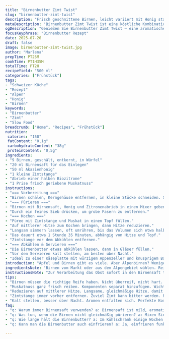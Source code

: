 ```yaml
---
title: "Birnenbutter Zimt Twist"
slug: "birnenbutter-zimt-twist"
description: "Frisch geschnittene Birnen, leicht variiert mit Honig statt Zucker, sowie abgeriebene Zitronenschale für mehr Frische. Zimtstange bleibt, aber ergänzt durch eine kleine Prise Muskatnuss. Birchensaft ersetzt Zitronensaft zum Einlegen der Stücke und verhindert Oxidation. Langsames Reduzieren auf mittlerer Hitze, bis die Masse dickflüssig ist. Daraus entsteht ein Butteraufstrich, der gut zu knusprigem Appenzeller und hausgemachten Nusscrackern passt."
metaDescription: "Birnenbutter Zimt Twist ist eine köstliche Kombination aus Birnen, Honig und Gewürzen. Ideal für Käseplatten und als Brotaufstrich."
ogDescription: "Genießen Sie Birnenbutter Zimt Twist – eine aromatische Mischung aus Birnen und Gewürzen, perfekt für Käse und feine Cracker."
focusKeyphrase: "Birnenbutter Rezept"
date: 2025-07-20
draft: false
image: birnenbutter-zimt-twist.jpg
author: "Marlena"
prepTime: PT25M
cookTime: PT1H35M
totalTime: PT2H
recipeYield: "500 ml"
categories: ["Frühstück"]
tags:
- "Schweizer Küche"
- "Rezept"
- "Alpen"
- "Honig"
- "Birnen"
keywords:
- "Birnenbutter"
- "Zimt"
- "Slow Food"
breadcrumb: ["Home", "Recipes", "Frühstück"]
nutrition: 
 calories: "150"
 fatContent: "0,1g"
 carbohydrateContent: "38g"
 proteinContent: "0,5g"
ingredients:
- "9 Birnen, geschält, entkernt, in Würfel"
- "20 ml Birnensaft für das Einlegen"
- "50 ml Akazienhonig"
- "1 kleine Zimtstange"
- "Abrieb einer halben Biozitrone"
- "1 Prise frisch geriebene Muskatnuss"
instructions:
- "=== Vorbereitung ==="
- "Birnen schälen, Kerngehäuse entfernen, in kleine Stücke schneiden. Sofort in eine Schüssel mit Birnensaft geben, damit keine dunklen Stellen entstehen."
- "=== Pürieren ==="
- "Birnen mit Birnensaft, Honig und Zitronenabrieb in einen Mixer geben. Mixen, bis eine glatte Creme entsteht."
- "Durch ein feines Sieb drücken, um grobe Fasern zu entfernen."
- "=== Kochen ==="
- "Püree mit Zimtstange und Muskat in einen Topf füllen."
- "Auf mittlerer Hitze zum Kochen bringen, dann Hitze reduzieren."
- "Langsam simmern lassen, oft umrühren, bis das Volumen sich etwa halbiert hat."
- "Das dauert etwa 1 Stunde 35 Minuten, abhängig von Hitze und Topf."
- "Zimtstange vor dem Abkühlen entfernen."
- "=== Abkühlen & Servieren ==="
- "Die Birnenbutter etwas abkühlen lassen, dann in Gläser füllen."
- "Vor dem Servieren kalt stellen, am besten über Nacht."
- "Ideal zu einer Käseplatte mit würzigem Appenzeller und knusprigem Bauernbrot oder Feigencrackern."
introduction: "Äpfel und Birnen gibt es viele. Aber Alpenbirnen? Weniger. Etwas Besonderes. Roh sind sie süß, saftig, aber sie verderben schnell. Birnenbutter. Slow food. Lange reduziert, geduldig gerührt. Honig ersetzt Zucker – milder, naturbelassen. Mit Zimt, nicht nur Zimt. Muskat. Eine Prise nur. Sorgfältiges Sieben verfeinert die Textur. Kann man kalt essen, wird besser über Nacht. Passt zu Käse. Appenzeller, würzig, kräftig. Knusprige Feigencracker, dazu. Sanft, aromatisch, nussig. Über den Alpen choppt man Holz, kocht über offenem Feuer. Slow cooking ist Alpentradition. Hält, konserviert, veredelt."
ingredientsNote: "Birnen vom Markt oder aus dem Alpengebiet wählen. Reif, aber nicht matschig. Der Birnensaft ist hier typisch, mild und aromatisch. Er ersetzt das Zitronenaroma und passt besser zum milden Geschmack der Birnen. Honig aus dem Emmental gibt eine sanfte Süße, harmonisch mit den Früchten. Zimt hängt eng mit alpinen Gewürzen zusammen, getrocknet und aromatisch. Muskatnusspulver frisch gerieben bringt Wärme, aber nie zu dominant. Zitronenabrieb bringt Frische und balanciert die Süße. Wichtig ist die Menge der Birnen: neun sind ausreichend, um die Konsistenz geschmeidig zu halten, ohne zu wässrig zu werden."
instructionsNote: "Zur Verarbeitung das Obst sofort in den Birnensaft tauchen. Oxidation vermeiden. Danach alles schnell pürieren. Je feiner die Masse, desto besser die Butter. Beim Kochen Geduld, mittel bis niedrig dosierte Hitze verwenden. Zu hohe Hitze verursacht Verbrennen. Rühren nicht vergessen, sonst klumpt es. Nach 1 Stunde 30 bis 1 Stunde 40 die Hälfte des Volumens ist meist erreicht. Zimtstange herausnehmen, sonst wird der Geschmack bitter. Muskat und Zitronenabrieb erst ganz zum Schluss unterrühren, so bleibt ihr Aroma frisch. Kalt stellen und mit Appenzeller slabbern. Einfach, aber ein Genuss."
tips:
- "Birnen müssen die richtige Reife haben. Nicht überreif, nicht hart. Geduld beim Schneiden. Sofort in den Saft. Das verhindert braune Stellen."
- "Muskatnuss ganz frisch reiben. Komponenten separat hinzufügen. Wichtig ist der richtige Zeitpunkt. Muskat zum Schluss zur Masse geben. Aroma bleibt frisch."
- "Reduzieren auf mittlerer Hitze. Langsame, gleichmäßige Hitze, damit nichts anbrennt. Selber rühren. Klumpen vermeiden. Geduld gefragt, bis die Konsistenz stimmt."
- "Zimtstange immer vorher entfernen. Zuviel Zimt kann bitter werden. Restlich aufbewahren, für andere Rezepte. Lange reduzieren. Bis die Masse dick ist."
- "Kalt stellen, besser über Nacht. Aromen entfalten sich. Perfekte Kombination mit Käseplatte, besonders Appenzeller. Auch zu Nusscrackern passt es super."
faq:
- "q: Warum immer Birnensaft verwenden? a: Birnensaft ist mild, aromatisch. Deckt Zitrone ab. Verhindert auch Oxidation. Wichtig für jeden Schritt."
- "q: Was tun, wenn die Birnen nicht gleichmäßig pürieren? a: Mixen Sie in Portionen. Unterschiedliche Konsistenzen bringt Abwechslung. Oder einfach öfter sieben."
- "q: Wie lange hält die Birnenbutter? a: Im Kühlschrank einige Wochen. Packen Sie in Gläser. Luftdicht verschließen. Schützen vor Verderb, Frische bleibt."
- "q: Kann man die Birnenbutter auch einfrieren? a: Ja, einfrieren funktioniert gut. In kleinen Portionen. Langsame Erwärmung empfohlen. Konsistenz bleibt prima."

---
```

